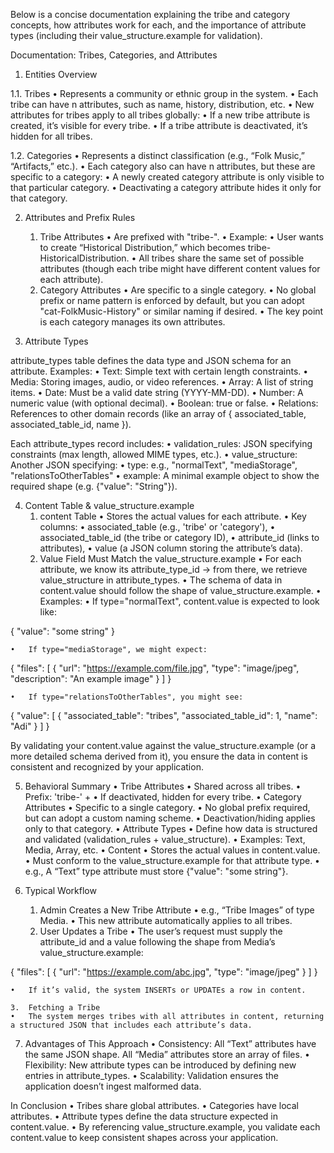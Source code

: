 Below is a concise documentation explaining the tribe and category concepts, how attributes work for each, and the importance of attribute types (including their value_structure.example for validation).

Documentation: Tribes, Categories, and Attributes

1. Entities Overview

1.1. Tribes
	•	Represents a community or ethnic group in the system.
	•	Each tribe can have n attributes, such as name, history, distribution, etc.
	•	New attributes for tribes apply to all tribes globally:
	•	If a new tribe attribute is created, it’s visible for every tribe.
	•	If a tribe attribute is deactivated, it’s hidden for all tribes.

1.2. Categories
	•	Represents a distinct classification (e.g., “Folk Music,” “Artifacts,” etc.).
	•	Each category also can have n attributes, but these are specific to a category:
	•	A newly created category attribute is only visible to that particular category.
	•	Deactivating a category attribute hides it only for that category.

2. Attributes and Prefix Rules
	1.	Tribe Attributes
	•	Are prefixed with "tribe-".
	•	Example:
	•	User wants to create “Historical Distribution,” which becomes tribe-HistoricalDistribution.
	•	All tribes share the same set of possible attributes (though each tribe might have different content values for each attribute).
	2.	Category Attributes
	•	Are specific to a single category.
	•	No global prefix or name pattern is enforced by default, but you can adopt "cat-FolkMusic-History" or similar naming if desired.
	•	The key point is each category manages its own attributes.

3. Attribute Types

attribute_types table defines the data type and JSON schema for an attribute. Examples:
	•	Text: Simple text with certain length constraints.
	•	Media: Storing images, audio, or video references.
	•	Array: A list of string items.
	•	Date: Must be a valid date string (YYYY-MM-DD).
	•	Number: A numeric value (with optional decimal).
	•	Boolean: true or false.
	•	Relations: References to other domain records (like an array of { associated_table, associated_table_id, name }).

Each attribute_types record includes:
	•	validation_rules: JSON specifying constraints (max length, allowed MIME types, etc.).
	•	value_structure: Another JSON specifying:
	•	type: e.g., "normalText", "mediaStorage", "relationsToOtherTables"
	•	example: A minimal example object to show the required shape (e.g. {"value": "String"}).

4. Content Table & value_structure.example
	1.	content Table
	•	Stores the actual values for each attribute.
	•	Key columns:
	•	associated_table (e.g., 'tribe' or 'category'),
	•	associated_table_id (the tribe or category ID),
	•	attribute_id (links to attributes),
	•	value (a JSON column storing the attribute’s data).
	2.	Value Field Must Match the value_structure.example
	•	For each attribute, we know its attribute_type_id → from there, we retrieve value_structure in attribute_types.
	•	The schema of data in content.value should follow the shape of value_structure.example.
	•	Examples:
	•	If type="normalText", content.value is expected to look like:

{ "value": "some string" }


	•	If type="mediaStorage", we might expect:

{
  "files": [
    {
      "url": "https://example.com/file.jpg",
      "type": "image/jpeg",
      "description": "An example image"
    }
  ]
}


	•	If type="relationsToOtherTables", you might see:

{
  "value": [
    {
      "associated_table": "tribes",
      "associated_table_id": 1,
      "name": "Adi"
    }
  ]
}



By validating your content.value against the value_structure.example (or a more detailed schema derived from it), you ensure the data in content is consistent and recognized by your application.

5. Behavioral Summary
	•	Tribe Attributes
	•	Shared across all tribes.
	•	Prefix: 'tribe-' + <CamelCaseName>
	•	If deactivated, hidden for every tribe.
	•	Category Attributes
	•	Specific to a single category.
	•	No global prefix required, but can adopt a custom naming scheme.
	•	Deactivation/hiding applies only to that category.
	•	Attribute Types
	•	Define how data is structured and validated (validation_rules + value_structure).
	•	Examples: Text, Media, Array, etc.
	•	Content
	•	Stores the actual values in content.value.
	•	Must conform to the value_structure.example for that attribute type.
	•	e.g., A “Text” type attribute must store {"value": "some string"}.

6. Typical Workflow
	1.	Admin Creates a New Tribe Attribute
	•	e.g., “Tribe Images” of type Media.
	•	This new attribute automatically applies to all tribes.
	2.	User Updates a Tribe
	•	The user’s request must supply the attribute_id and a value following the shape from Media’s value_structure.example:

{
  "files": [
    { "url": "https://example.com/abc.jpg", "type": "image/jpeg" }
  ]
}


	•	If it’s valid, the system INSERTs or UPDATEs a row in content.

	3.	Fetching a Tribe
	•	The system merges tribes with all attributes in content, returning a structured JSON that includes each attribute’s data.

7. Advantages of This Approach
	•	Consistency: All “Text” attributes have the same JSON shape. All “Media” attributes store an array of files.
	•	Flexibility: New attribute types can be introduced by defining new entries in attribute_types.
	•	Scalability: Validation ensures the application doesn’t ingest malformed data.

In Conclusion
	•	Tribes share global attributes.
	•	Categories have local attributes.
	•	Attribute types define the data structure expected in content.value.
	•	By referencing value_structure.example, you validate each content.value to keep consistent shapes across your application.